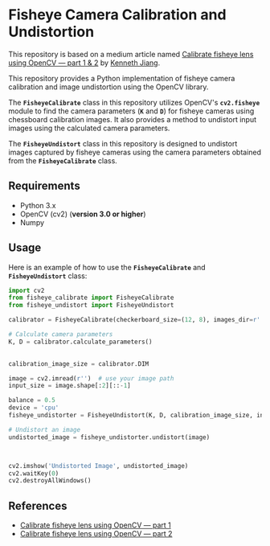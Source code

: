 # Fisheye Camera Calibration and Undistortion
This repository is based on a medium article named [Calibrate fisheye lens using OpenCV — part 1 & 2](https://medium.com/@kennethjiang/calibrate-fisheye-lens-using-opencv-333b05afa0b0) by [Kenneth Jiang](https://www.linkedin.com/in/kennethjiang/).

This repository provides a Python implementation of fisheye camera calibration and image undistortion using the OpenCV library. 

The **`FisheyeCalibrate`** class in this repository utilizes OpenCV's **`cv2.fisheye`** module to find the camera parameters (**`K`** and **`D`**) for fisheye cameras using chessboard calibration images. It also provides a method to undistort input images using the calculated camera parameters.

The **`FisheyeUndistort`** class in this repository is designed to undistort images captured by fisheye cameras using the camera parameters obtained from the **`FisheyeCalibrate`** class.



## Requirements
* Python 3.x
* OpenCV (cv2) (**version 3.0 or higher**)
* Numpy
## Usage
Here is an example of how to use the **`FisheyeCalibrate`** and **`FisheyeUndistort`** class:

```python
import cv2
from fisheye_calibrate import FisheyeCalibrate
from fisheye_undistort import FisheyeUndistort

calibrator = FisheyeCalibrate(checkerboard_size=(12, 8), images_dir=r'', image_extension='jpg')  # use your image_dir

# Calculate camera parameters
K, D = calibrator.calculate_parameters()

 
calibration_image_size = calibrator.DIM

image = cv2.imread(r'')  # use your image path
input_size = image.shape[:2][::-1]

balance = 0.5
device = 'cpu'
fisheye_undistorter = FisheyeUndistort(K, D, calibration_image_size, input_size, balance, device)

# Undistort an image
undistorted_image = fisheye_undistorter.undistort(image)



cv2.imshow('Undistorted Image', undistorted_image)
cv2.waitKey(0)
cv2.destroyAllWindows()
```


## References
* [Calibrate fisheye lens using OpenCV — part 1](https://medium.com/@kennethjiang/calibrate-fisheye-lens-using-opencv-333b05afa0b0)
* [Calibrate fisheye lens using OpenCV — part 2](https://medium.com/@kennethjiang/calibrate-fisheye-lens-using-opencv-part-2-13990f1b157f)

